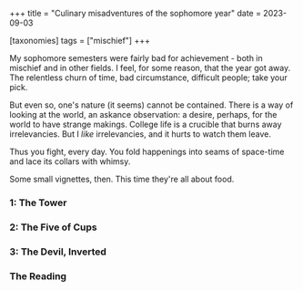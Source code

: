 +++
title = "Culinary misadventures of the sophomore year"
date = 2023-09-03

[taxonomies]
tags = ["mischief"]
+++

My sophomore semesters were fairly bad for achievement - both in mischief and in other fields. I feel, for some reason, that the year got away. The relentless churn of time, bad circumstance, difficult people; take your pick.

But even so, one's nature (it seems) cannot be contained. There is a way of looking at the world, an askance observation: a desire, perhaps, for the world to have strange makings. College life is a crucible that burns away irrelevancies. But I *like* irrelevancies, and it hurts to watch them leave.

Thus you fight, every day. You fold happenings into seams of space-time and lace its collars with whimsy.

Some small vignettes, then. This time they're all about food.

### 1: The Tower

<!-- drinks? -->

### 2: The Five of Cups

<!-- olive oil -->

### 3: The Devil, Inverted

<!-- eggs -->

### The Reading

